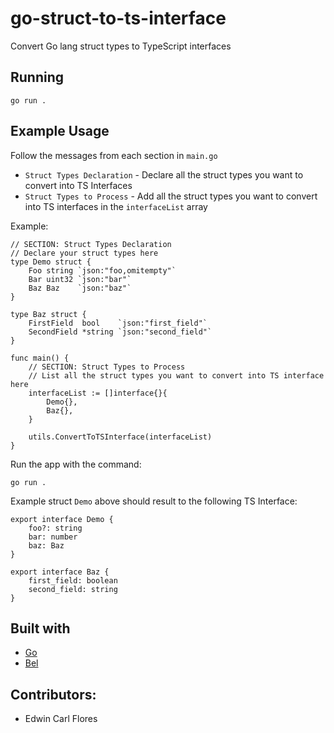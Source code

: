 # go-struct-to-ts-interface
Convert Go lang struct types to TypeScript interfaces

## Running
```
go run .
```

## Example Usage
Follow the messages from each section in `main.go`
  - `Struct Types Declaration` - Declare all the struct types you want to convert into TS Interfaces
  - `Struct Types to Process` - Add all the struct types you want to convert into TS interfaces in the `interfaceList` array

Example:
```
// SECTION: Struct Types Declaration
// Declare your struct types here
type Demo struct {
	Foo string `json:"foo,omitempty"`
	Bar uint32 `json:"bar"`
	Baz Baz    `json:"baz"`
}

type Baz struct {
	FirstField  bool    `json:"first_field"`
	SecondField *string `json:"second_field"`
}

func main() {
	// SECTION: Struct Types to Process
	// List all the struct types you want to convert into TS interface here
	interfaceList := []interface{}{
		Demo{},
		Baz{},
	}

	utils.ConvertToTSInterface(interfaceList)
}
```

Run the app with the command:
```
go run .
```

Example struct `Demo` above should result to the following TS Interface:
```
export interface Demo {
    foo?: string
    bar: number
    baz: Baz
}

export interface Baz {
    first_field: boolean
    second_field: string
}
```

## Built with
- [Go](https://go.dev/)
- [Bel](https://pkg.go.dev/github.com/32leaves/bel)

## Contributors:
- Edwin Carl Flores